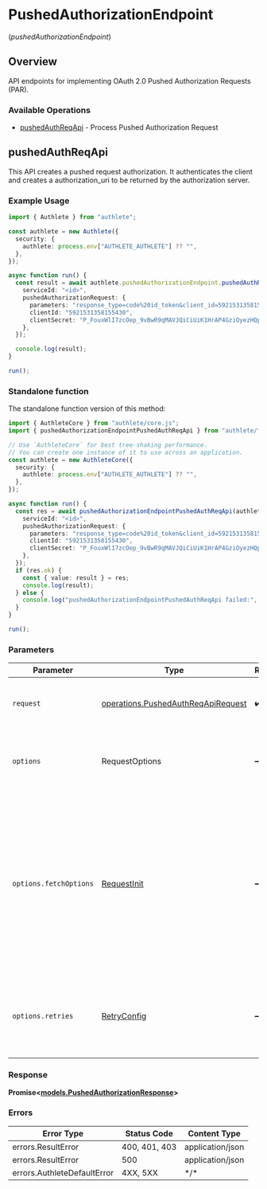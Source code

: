 # PushedAuthorizationEndpoint
(*pushedAuthorizationEndpoint*)

## Overview

API endpoints for implementing OAuth 2.0 Pushed Authorization Requests (PAR).

### Available Operations

* [pushedAuthReqApi](#pushedauthreqapi) - Process Pushed Authorization Request

## pushedAuthReqApi

This API creates a pushed request authorization. It authenticates the client and creates a authorization_uri to be returned by the authorization server.


### Example Usage

<!-- UsageSnippet language="typescript" operationID="pushed_auth_req_api" method="post" path="/api/{serviceId}/pushed_auth_req" -->
```typescript
import { Authlete } from "authlete";

const authlete = new Authlete({
  security: {
    authlete: process.env["AUTHLETE_AUTHLETE"] ?? "",
  },
});

async function run() {
  const result = await authlete.pushedAuthorizationEndpoint.pushedAuthReqApi({
    serviceId: "<id>",
    pushedAuthorizationRequest: {
      parameters: "response_type=code%20id_token&client_id=5921531358155430&redirect_uri=https%3A%2F%2Fserver.example.com%2Fcb&state=SOME_VALUE_ABLE_TO_PREVENT_CSRF&scope=openid&nonce=SOME_VALUE_ABLE_TO_PREVENT_REPLAY_ATTACK&code_challenge=5ZWDQJiryK3eaLtSeFV8y1XySMCWtyITxICLaTwvK8g&code_challenge_method=S256",
      clientId: "5921531358155430",
      clientSecret: "P_FouxWlI7zcOep_9vBwR9qMAVJQiCiUiK1HrAP4GziOyezHQpqY0f5dHXK4JT4tnvI51OkbWVoEM9GnOyJViA",
    },
  });

  console.log(result);
}

run();
```

### Standalone function

The standalone function version of this method:

```typescript
import { AuthleteCore } from "authlete/core.js";
import { pushedAuthorizationEndpointPushedAuthReqApi } from "authlete/funcs/pushedAuthorizationEndpointPushedAuthReqApi.js";

// Use `AuthleteCore` for best tree-shaking performance.
// You can create one instance of it to use across an application.
const authlete = new AuthleteCore({
  security: {
    authlete: process.env["AUTHLETE_AUTHLETE"] ?? "",
  },
});

async function run() {
  const res = await pushedAuthorizationEndpointPushedAuthReqApi(authlete, {
    serviceId: "<id>",
    pushedAuthorizationRequest: {
      parameters: "response_type=code%20id_token&client_id=5921531358155430&redirect_uri=https%3A%2F%2Fserver.example.com%2Fcb&state=SOME_VALUE_ABLE_TO_PREVENT_CSRF&scope=openid&nonce=SOME_VALUE_ABLE_TO_PREVENT_REPLAY_ATTACK&code_challenge=5ZWDQJiryK3eaLtSeFV8y1XySMCWtyITxICLaTwvK8g&code_challenge_method=S256",
      clientId: "5921531358155430",
      clientSecret: "P_FouxWlI7zcOep_9vBwR9qMAVJQiCiUiK1HrAP4GziOyezHQpqY0f5dHXK4JT4tnvI51OkbWVoEM9GnOyJViA",
    },
  });
  if (res.ok) {
    const { value: result } = res;
    console.log(result);
  } else {
    console.log("pushedAuthorizationEndpointPushedAuthReqApi failed:", res.error);
  }
}

run();
```

### Parameters

| Parameter                                                                                                                                                                      | Type                                                                                                                                                                           | Required                                                                                                                                                                       | Description                                                                                                                                                                    |
| ------------------------------------------------------------------------------------------------------------------------------------------------------------------------------ | ------------------------------------------------------------------------------------------------------------------------------------------------------------------------------ | ------------------------------------------------------------------------------------------------------------------------------------------------------------------------------ | ------------------------------------------------------------------------------------------------------------------------------------------------------------------------------ |
| `request`                                                                                                                                                                      | [operations.PushedAuthReqApiRequest](../../models/operations/pushedauthreqapirequest.md)                                                                                       | :heavy_check_mark:                                                                                                                                                             | The request object to use for the request.                                                                                                                                     |
| `options`                                                                                                                                                                      | RequestOptions                                                                                                                                                                 | :heavy_minus_sign:                                                                                                                                                             | Used to set various options for making HTTP requests.                                                                                                                          |
| `options.fetchOptions`                                                                                                                                                         | [RequestInit](https://developer.mozilla.org/en-US/docs/Web/API/Request/Request#options)                                                                                        | :heavy_minus_sign:                                                                                                                                                             | Options that are passed to the underlying HTTP request. This can be used to inject extra headers for examples. All `Request` options, except `method` and `body`, are allowed. |
| `options.retries`                                                                                                                                                              | [RetryConfig](../../lib/utils/retryconfig.md)                                                                                                                                  | :heavy_minus_sign:                                                                                                                                                             | Enables retrying HTTP requests under certain failure conditions.                                                                                                               |

### Response

**Promise\<[models.PushedAuthorizationResponse](../../models/pushedauthorizationresponse.md)\>**

### Errors

| Error Type                  | Status Code                 | Content Type                |
| --------------------------- | --------------------------- | --------------------------- |
| errors.ResultError          | 400, 401, 403               | application/json            |
| errors.ResultError          | 500                         | application/json            |
| errors.AuthleteDefaultError | 4XX, 5XX                    | \*/\*                       |